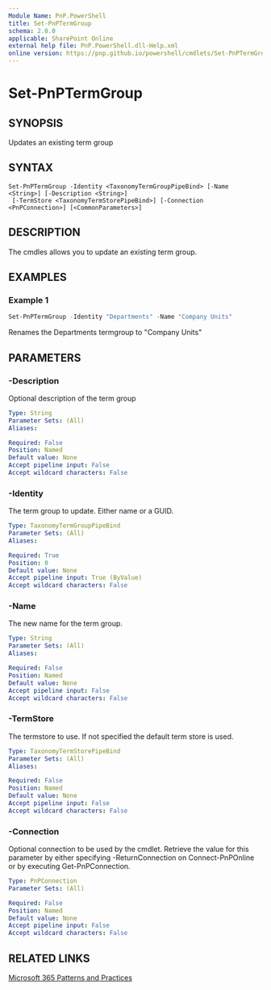 ```yaml
---
Module Name: PnP.PowerShell
title: Set-PnPTermGroup
schema: 2.0.0
applicable: SharePoint Online
external help file: PnP.PowerShell.dll-Help.xml
online version: https://pnp.github.io/powershell/cmdlets/Set-PnPTermGroup.html
---
```

 
# Set-PnPTermGroup

## SYNOPSIS
Updates an existing term group

## SYNTAX

```
Set-PnPTermGroup -Identity <TaxonomyTermGroupPipeBind> [-Name <String>] [-Description <String>] 
 [-TermStore <TaxonomyTermStorePipeBind>] [-Connection <PnPConnection>] [<CommonParameters>]
```

## DESCRIPTION
The cmdles allows you to update an existing term group.

## EXAMPLES

### Example 1
```powershell
Set-PnPTermGroup -Identity "Departments" -Name "Company Units"
```

Renames the Departments termgroup to "Company Units"

## PARAMETERS


### -Description
Optional description of the term group

```yaml
Type: String
Parameter Sets: (All)
Aliases:

Required: False
Position: Named
Default value: None
Accept pipeline input: False
Accept wildcard characters: False
```

### -Identity
The term group to update. Either name or a GUID.

```yaml
Type: TaxonomyTermGroupPipeBind
Parameter Sets: (All)
Aliases:

Required: True
Position: 0
Default value: None
Accept pipeline input: True (ByValue)
Accept wildcard characters: False
```

### -Name
The new name for the term group.

```yaml
Type: String
Parameter Sets: (All)
Aliases:

Required: False
Position: Named
Default value: None
Accept pipeline input: False
Accept wildcard characters: False
```

### -TermStore
The termstore to use. If not specified the default term store is used.

```yaml
Type: TaxonomyTermStorePipeBind
Parameter Sets: (All)
Aliases:

Required: False
Position: Named
Default value: None
Accept pipeline input: False
Accept wildcard characters: False
```


### -Connection
Optional connection to be used by the cmdlet. Retrieve the value for this parameter by either specifying -ReturnConnection on Connect-PnPOnline or by executing Get-PnPConnection.

```yaml
Type: PnPConnection
Parameter Sets: (All)

Required: False
Position: Named
Default value: None
Accept pipeline input: False
Accept wildcard characters: False
```


## RELATED LINKS

[Microsoft 365 Patterns and Practices](https://aka.ms/m365pnp)

